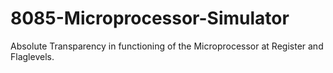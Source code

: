 # 8085-Microprocessor-Simulator
Absolute Transparency in functioning of the Microprocessor at Register and Flaglevels.
